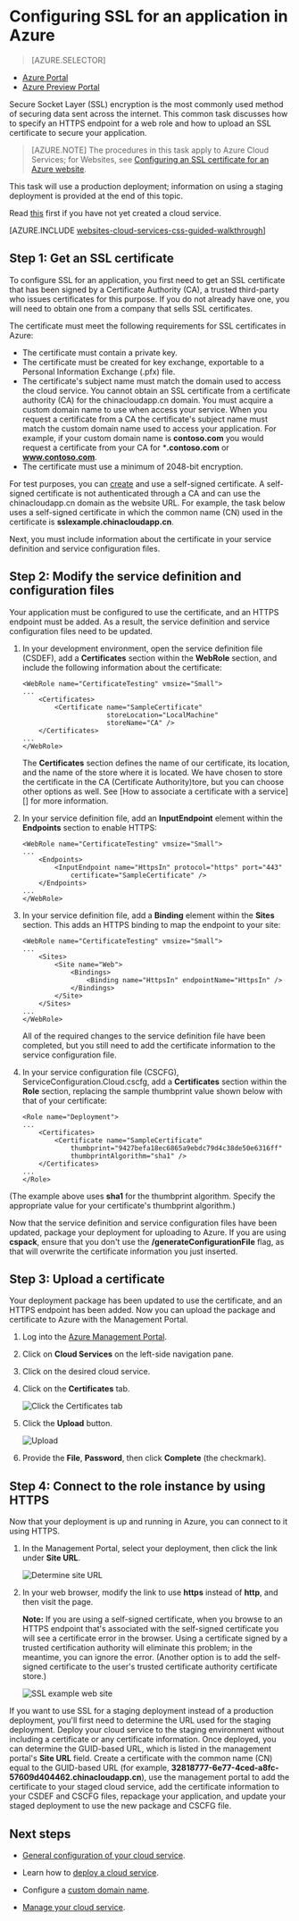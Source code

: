 <properties 
	pageTitle="Configure SSL for a cloud service | Windows Azure" 
	description="Learn how to specify an HTTPS endpoint for a web role and how to upload an SSL certificate to secure your application." 
	services="cloud-services" 
	documentationCenter=".net" 
	authors="Thraka" 
	manager="timlt" 
	editor=""/>

<tags 
	ms.service="cloud-services" 
	ms.date="09/22/2015"
	wacn.date=""/>




# Configuring SSL for an application in Azure

> [AZURE.SELECTOR]
- [Azure Portal](/documentation/articles/cloud-services-configure-ssl-certificate)
- [Azure Preview Portal](/documentation/articles/cloud-services-configure-ssl-certificate-portal)

Secure Socket Layer (SSL) encryption is the most commonly used method of securing data sent across the internet. This common task discusses how to specify an HTTPS endpoint for a web role and how to upload an SSL certificate to secure your application.

> [AZURE.NOTE] The procedures in this task apply to Azure Cloud Services; for Websites, see [Configuring an SSL certificate for an Azure website](/documentation/articles/web-sites-configure-ssl-certificate).

This task will use a production deployment; information on using a staging deployment is provided at the end of this topic.

Read [this](/documentation/articles/cloud-services-how-to-create-deploy) first if you have not yet created a cloud service.

[AZURE.INCLUDE [websites-cloud-services-css-guided-walkthrough](../includes/websites-cloud-services-css-guided-walkthrough.md)]


## Step 1: Get an SSL certificate

To configure SSL for an application, you first need to get an SSL certificate that has been signed by a Certificate Authority (CA), a trusted third-party who issues certificates for this purpose. If you do not already have one, you will need to obtain one from a company that sells SSL certificates.

The certificate must meet the following requirements for SSL certificates in Azure:

-   The certificate must contain a private key.
-   The certificate must be created for key exchange, exportable to a Personal Information Exchange (.pfx) file.
-   The certificate's subject name must match the domain used to access the cloud service. You cannot obtain an SSL certificate from a certificate authority (CA) for the chinacloudapp.cn domain. You must acquire a custom domain name to use when access your service. When you request a certificate from a CA the certificate's subject name must match the custom domain name used to access your application. For example, if your custom domain name is **contoso.com** you would request a certificate from your CA for ***.contoso.com** or **www.contoso.com**.
-   The certificate must use a minimum of 2048-bit encryption.

For test purposes, you can [create](/documentation/articles/cloud-services-certs-create) and use a self-signed certificate. A self-signed certificate is not authenticated through a CA and can use the chinacloudapp.cn domain as the website URL. For example, the task below uses a self-signed certificate in which  the common name (CN) used in the certificate is **sslexample.chinacloudapp.cn**.

Next, you must include information about the certificate in your service definition and service configuration files.

## Step 2: Modify the service definition and configuration files

Your application must be configured to use the certificate, and an HTTPS endpoint must be added. As a result, the service definition and service configuration files need to be updated.

1.  In your development environment, open the service definition file
    (CSDEF), add a **Certificates** section within the **WebRole**
    section, and include the following information about the
    certificate:

        <WebRole name="CertificateTesting" vmsize="Small">
        ...
            <Certificates>
                <Certificate name="SampleCertificate" 
							 storeLocation="LocalMachine" 
                    		 storeName="CA" />
            </Certificates>
        ...
        </WebRole>

    The **Certificates** section defines the name of our certificate, its location, and the name of the store where it is located. We have chosen to store the certificate in the CA (Certificate Authority)tore, but you can choose other options as well. See [How to associate a certificate with a service][] for more information.

2.  In your service definition file, add an **InputEndpoint** element
    within the **Endpoints** section to enable HTTPS:

        <WebRole name="CertificateTesting" vmsize="Small">
        ...
            <Endpoints>
                <InputEndpoint name="HttpsIn" protocol="https" port="443" 
                    certificate="SampleCertificate" />
            </Endpoints>
        ...
        </WebRole>

3.  In your service definition file, add a **Binding** element within
    the **Sites** section. This adds an HTTPS binding to map the
    endpoint to your site:

        <WebRole name="CertificateTesting" vmsize="Small">
        ...
            <Sites>
                <Site name="Web">
                    <Bindings>
                        <Binding name="HttpsIn" endpointName="HttpsIn" />
                    </Bindings>
                </Site>
            </Sites>
        ...
        </WebRole>

    All of the required changes to the service definition file have been
    completed, but you still need to add the certificate information to
    the service configuration file.

4.  In your service configuration file (CSCFG), ServiceConfiguration.Cloud.cscfg, add a **Certificates**
    section within the **Role** section, replacing the sample thumbprint
    value shown below with that of your certificate:

        <Role name="Deployment">
        ...
            <Certificates>
                <Certificate name="SampleCertificate" 
                    thumbprint="9427befa18ec6865a9ebdc79d4c38de50e6316ff" 
                    thumbprintAlgorithm="sha1" />
            </Certificates>
        ...
        </Role>

(The example above uses **sha1** for the thumbprint algorithm. Specify the appropriate value for your certificate's thumbprint algorithm.)

Now that the service definition and service configuration files have
been updated, package your deployment for uploading to Azure. If
you are using **cspack**, ensure that you don't use the
**/generateConfigurationFile** flag, as that will overwrite the
certificate information you just inserted.

## Step 3: Upload a certificate

Your deployment package has been updated to use the certificate, and an
HTTPS endpoint has been added. Now you can upload the package and
certificate to Azure with the Management Portal.

1. Log into the [Azure Management Portal][]. 
2. Click on **Cloud Services** on the left-side navigation pane.
3. Click on the desired cloud service.
4. Click on the **Certificates** tab.

    ![Click the Certificates tab](./media/cloud-services-configure-ssl-certificate/click-cert.png)

5. Click the **Upload** button.

    ![Upload](./media/cloud-services-configure-ssl-certificate/upload-button.png)
    
6. Provide the **File**, **Password**, then click **Complete** (the checkmark).

## Step 4: Connect to the role instance by using HTTPS

Now that your deployment is up and running in Azure, you can
connect to it using HTTPS.

1.  In the Management Portal, select your deployment, then click the link under **Site URL**.

    ![Determine site URL][2]

2.  In your web browser, modify the link to use **https** instead of **http**, and then visit the page.

    **Note:** If you are using a self-signed certificate, when you
    browse to an HTTPS endpoint that's associated with the self-signed
    certificate you will see a certificate error in the browser. Using a
    certificate signed by a trusted certification authority will eliminate this problem; in the meantime, you can ignore the error. (Another option is to add the self-signed certificate to the user's trusted certificate authority certificate store.)

    ![SSL example web site][3]

If you want to use SSL for a staging deployment instead of a production deployment, you'll first need to determine the URL used for the staging deployment. Deploy your cloud service to the staging environment without including a certificate or any certificate information. Once deployed, you can determine the GUID-based URL, which is listed in the management portal's **Site URL** field. Create a certificate with the common name (CN) equal to the GUID-based URL (for example, **32818777-6e77-4ced-a8fc-57609d404462.chinacloudapp.cn**), use the management portal to add the certificate to your staged cloud service, add the certificate information to your CSDEF and CSCFG files, repackage your application, and update your staged deployment to use the new package and CSCFG file.

## Next steps

* [General configuration of your cloud service](/documentation/articles/cloud-services-how-to-configure).
* Learn how to [deploy a cloud service](/documentation/articles/cloud-services-how-to-create-deploy).
* Configure a [custom domain name](/documentation/articles/cloud-services-custom-domain-name).
* [Manage your cloud service](/documentation/articles/cloud-services-how-to-manage).


  [Azure Management Portal]: http://manage.windowsazure.cn
  [0]: ./media/cloud-services-configure-ssl-certificate/CreateCloudService.png
  [1]: ./media/cloud-services-configure-ssl-certificate/AddCertificate.png
  [2]: ./media/cloud-services-configure-ssl-certificate/CopyURL.png
  [3]: ./media/cloud-services-configure-ssl-certificate/SSLCloudService.png
  [4]: ./media/cloud-services-configure-ssl-certificate/AddCertificateComplete.png  
